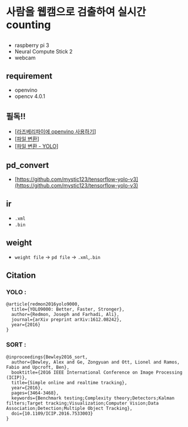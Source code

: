 # 사람을 웹캠으로 검출하여 실시간 counting 

## 
- raspberry pi 3
- Neural Compute Stick 2 
- webcam

## requirement
- openvino
- opencv 4.0.1


## 필독!!

- [[라즈베리파이에 openvino 사용하기](https://jjeamin.github.io/pi/2019/03/08/NCS2/)]
- [[파일 변환](https://jjeamin.github.io/pi/2019/03/08/NCS2_IR/)]
- [[파일 변환 - YOLO](https://jjeamin.github.io/yolo,pi/2019/03/30/yolo-openvino/)]

## pd_convert

- [https://github.com/mystic123/tensorflow-yolo-v3](https://github.com/mystic123/tensorflow-yolo-v3)

## ir 

- `.xml`
- `.bin`

## weight

- `weight file` -> `pd file` -> `.xml`,`.bin`

## Citation

### YOLO :

    @article{redmon2016yolo9000,
      title={YOLO9000: Better, Faster, Stronger},
      author={Redmon, Joseph and Farhadi, Ali},
      journal={arXiv preprint arXiv:1612.08242},
      year={2016}
    }

### SORT :

    @inproceedings{Bewley2016_sort,
      author={Bewley, Alex and Ge, Zongyuan and Ott, Lionel and Ramos, Fabio and Upcroft, Ben},
      booktitle={2016 IEEE International Conference on Image Processing (ICIP)},
      title={Simple online and realtime tracking},
      year={2016},
      pages={3464-3468},
      keywords={Benchmark testing;Complexity theory;Detectors;Kalman filters;Target tracking;Visualization;Computer Vision;Data Association;Detection;Multiple Object Tracking},
      doi={10.1109/ICIP.2016.7533003}
    }
    
